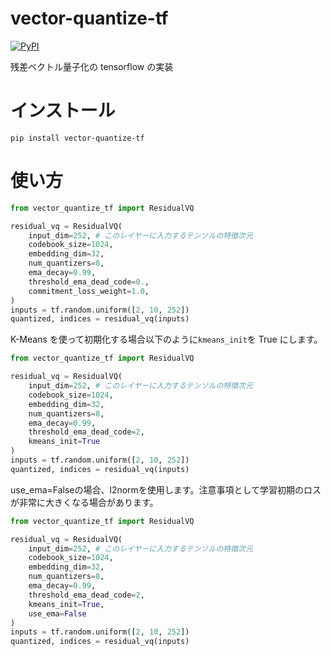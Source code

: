 # vector-quantize-tf

[![PyPI](https://img.shields.io/pypi/v/vector-quantize-tf.svg)](https://pypi.org/project/vector-quantize-tf)

残差ベクトル量子化の tensorflow の実装

# インストール

```
pip install vector-quantize-tf
```

# 使い方

```py
from vector_quantize_tf import ResidualVQ

residual_vq = ResidualVQ(
    input_dim=252, # このレイヤーに入力するテンソルの特徴次元
    codebook_size=1024,
    embedding_dim=32,
    num_quantizers=8,
    ema_decay=0.99,
    threshold_ema_dead_code=0.,
    commitment_loss_weight=1.0,
)
inputs = tf.random.uniform([2, 10, 252])
quantized, indices = residual_vq(inputs)
```

K-Means を使って初期化する場合以下のように`kmeans_init`を True にします。

```py
from vector_quantize_tf import ResidualVQ

residual_vq = ResidualVQ(
    input_dim=252, # このレイヤーに入力するテンソルの特徴次元
    codebook_size=1024,
    embedding_dim=32,
    num_quantizers=8,
    ema_decay=0.99,
    threshold_ema_dead_code=2,
    kmeans_init=True
)
inputs = tf.random.uniform([2, 10, 252])
quantized, indices = residual_vq(inputs)
```


use_ema=Falseの場合、l2normを使用します。注意事項として学習初期のロスが非常に大きくなる場合があります。
```py
from vector_quantize_tf import ResidualVQ

residual_vq = ResidualVQ(
    input_dim=252, # このレイヤーに入力するテンソルの特徴次元
    codebook_size=1024,
    embedding_dim=32,
    num_quantizers=8,
    ema_decay=0.99,
    threshold_ema_dead_code=2,
    kmeans_init=True,
    use_ema=False
)
inputs = tf.random.uniform([2, 10, 252])
quantized, indices = residual_vq(inputs)
```
